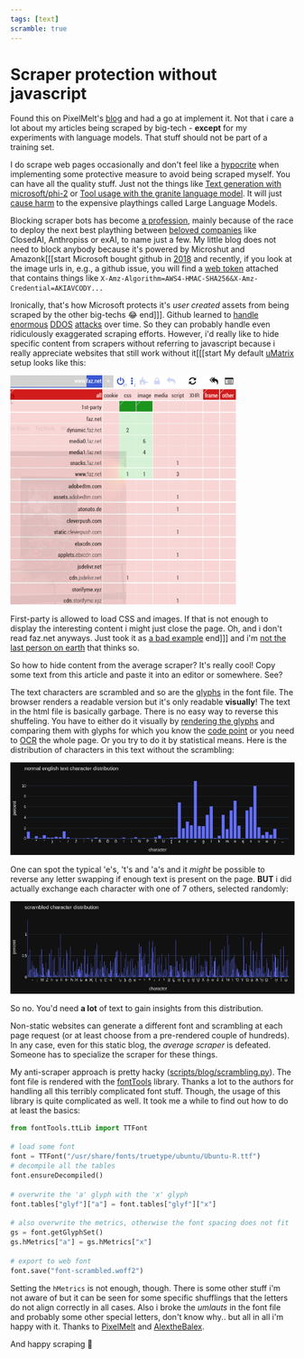 ```yaml
---
tags: [text]
scramble: true
---
```


# Scraper protection without javascript

Found this on PixelMelt's [blog](https://blog.pixelmelt.dev/a-clever-but-not-so-good-scraper-protection/) and had a go at implement it. Not that i care a lot about my articles being scraped by big-tech - **except** for my experiments with language models. That stuff should not be part of a training set.  

I do scrape web pages occasionally and don't feel like a [hypocrite](https://blog.ericgoldman.org/archives/2023/08/web-scraping-for-me-but-not-for-thee-guest-blog-post.htm) when implementing some protective measure to avoid being scraped myself. You can have all the quality stuff. Just not the things like [Text generation with microsoft/phi-2](../../logs/2024-02-12-lm-gen.md) or [Tool usage with the granite language model](../../logs/2025-08-23-evaluating-granite-llm.md). It will just [cause harm](https://en.wikipedia.org/wiki/Model_collapse) to the expensive playthings called Large Language Models.

Blocking scraper bots has become [a profession](https://github.com/TecharoHQ/anubis), mainly because of the race to deploy the next best plaything between [beloved companies](https://www.astralcodexten.com/p/my-antichrist-lecture) like ClosedAI, Anthropiss or exAI, to name just a few. My little blog does not need to block anybody because it's powered by Microshut and Amazonk[[[start Microsoft bought github in [2018](https://thelinuxcode.com/lets-unpack-microsofts-acquisition-of-github/) and recently, if you look at the image urls in, e.g., a github issue, you will find a [web token](https://en.wikipedia.org/wiki/JSON_Web_Token) attached that contains things like `X-Amz-Algorithm=AWS4-HMAC-SHA256&X-Amz-Credential=AKIAVCODY...`

Ironically, that's how Microsoft protects it's *user created* assets from being scraped by the other big-techs 😂 end]]]. Github learned to [handle](https://github.blog/news-insights/denial-of-service-attacks/) [enormous](https://github.blog/news-insights/company-news/large-scale-ddos-attack-on-github-com/) [DDOS](https://arstechnica.com/information-technology/2015/03/github-battles-largest-ddos-in-sites-history-targeted-at-anti-censorship-tools/) [attacks](https://github.blog/news-insights/company-news/ddos-incident-report/) over time. So they can probably handle even ridiculously exaggerated scraping efforts. However, i'd really like to hide specific content from scrapers without referring to javascript because i really appreciate websites that still work without it[[[start My default [uMatrix](https://github.com/gorhill/uMatrix) setup looks like this:

![umatrix config](assets/umatrix-faz.png)

First-party is allowed to load CSS and images. If that is not enough to display the interesting content i might just close the page. Oh, and i don't read faz.net anyways. Just took it as [a bad example](https://defgsus.github.io/blog/2021/03/19/ad-servers-today.html) end]]] and i'm [not the last person on earth](https://lwn.net/Articles/1008897/) that thinks so. 

So how to hide content from the average scraper? It's really cool! Copy some text from this article and paste it into an editor or somewhere. See? 

The text characters are scrambled and so are the [glyphs](https://en.wikipedia.org/wiki/Glyph) in the font file. The browser renders a readable version but it's only readable **visually**! The text in the html file is basically garbage. There is no easy way to reverse this shuffeling. You have to either do it visually by [rendering the glyphs](https://blog.pixelmelt.dev/kindle-web-drm/) and comparing them with glyphs for which you know the [code point](https://en.wikipedia.org/wiki/Code_point) or you need to [OCR](https://en.wikipedia.org/wiki/Optical_character_recognition) the whole page. Or you try to do it by statistical means. Here is the distribution of characters in this text without the scrambling:

![normal text character distribution](assets/normal-text-distribution.png)

One can spot the typical 'e's, 't's and 'a's and it *might* be possible to reverse any letter swapping if enough text is present on the page. **BUT** i did actually exchange each character with one of 7 others, selected randomly: 

![normal text character distribution](assets/scrambled-text-distribution.png)

So no. You'd need **a lot** of text to gain insights from this distribution. 

Non-static websites can generate a different font and scrambling at each page request (or at least choose from a pre-rendered couple of hundreds). In any case, even for this static blog, the *average scraper* is defeated. Someone has to specialize the scraper for these things.   

My anti-scraper approach is pretty hacky ([scripts/blog/scrambling.py](../../../scripts/blog/scrambling.py)). The font file is rendered with the [fontTools](https://github.com/fonttools/fonttools) library. Thanks a lot to the authors for handling all this terribly complicated font stuff. Though, the usage of this library is quite complicated as well. It took me a while to find out how to do at least the basics:

```python
from fontTools.ttLib import TTFont

# load some font
font = TTFont("/usr/share/fonts/truetype/ubuntu/Ubuntu-R.ttf")
# decompile all the tables
font.ensureDecompiled()

# overwrite the 'a' glyph with the 'x' glyph
font.tables["glyf"]["a"] = font.tables["glyf"]["x"]

# also overwrite the metrics, otherwise the font spacing does not fit 
gs = font.getGlyphSet()
gs.hMetrics["a"] = gs.hMetrics["x"]

# export to web font
font.save("font-scrambled.woff2")
```

Setting the `hMetrics` is not enough, though. There is some other stuff i'm not aware of but it can be seen for some specific shufflings that the letters do not align correctly in all cases. Also i broke the *umlauts* in the font file and probably some other special letters, don't know why.. but all in all i'm happy with it. Thanks to [PixelMelt](https://github.com/PixelMelt/) and [AlextheBalex](https://github.com/AlextheBalex/). 

And happy scraping 🤣
